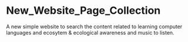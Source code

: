 # New_Website_Page_Collection
A new simple website to search the content related to learning computer languages and ecosytem &amp; ecological awareness and music to listen.
